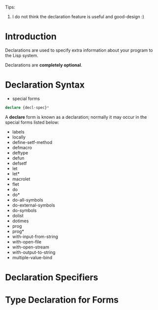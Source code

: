 
Tips:
1. I do not think the declaration feature is useful and good-design :)


# Introduction

Declarations are used to specify extra information about your program to the Lisp system.

Declarations are **completely optional**.


# Declaration Syntax

- special forms

```lisp
declare {decl-spec}*
```

A **declare** form is known as a declaration; normally it may occur in the special forms 
listed below:

- labels
- locally
- define-setf-method               
- defmacro  
- deftype                         
- defun    
- defsetf                    
- let                     
- let*                   
- macrolet 
- flet
- do                              
- do*                             
- do-all-symbols                  
- do-external-symbols             
- do-symbols                      
- dolist                          
- dotimes   
- prog 
- prog*  
- with-input-from-string 
- with-open-file  
- with-open-stream                    
- with-output-to-string 
- multiple-value-bind

# Declaration Specifiers



# Type Declaration for Forms


